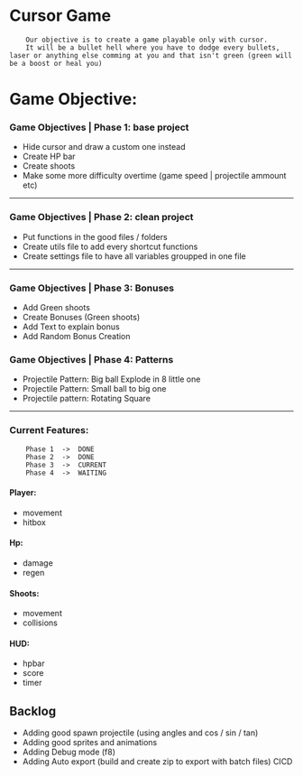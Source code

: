 # Cursor Game


        Our objective is to create a game playable only with cursor.
        It will be a bullet hell where you have to dodge every bullets, laser or anything else comming at you and that isn't green (green will be a boost or heal you)


# Game Objective:

### Game Objectives | Phase 1: base project
- Hide cursor and draw a custom one instead
- Create HP bar
- Create shoots
- Make some more difficulty overtime (game speed | projectile ammount etc)

---

### Game Objectives | Phase 2: clean project
- Put functions in the good files / folders
- Create utils file to add every shortcut functions
- Create settings file to have all variables groupped in one file

---

### Game Objectives | Phase 3: Bonuses

- Add Green shoots
- Create Bonuses (Green shoots)
- Add Text to explain bonus
- Add Random Bonus Creation

### Game Objectives | Phase 4: Patterns

- Projectile Pattern: Big ball Explode in 8 little one
- Projectile Pattern: Small ball to big one
- Projectile pattern: Rotating Square

---

### Current Features:

        Phase 1  ->  DONE
        Phase 2  ->  DONE
        Phase 3  ->  CURRENT
        Phase 4  ->  WAITING

#### Player:
- movement
- hitbox

#### Hp:
- damage 
- regen

#### Shoots:
- movement 
- collisions

#### HUD: 
- hpbar
- score
- timer

## Backlog
- Adding good spawn projectile (using angles and cos / sin / tan)
- Adding good sprites and animations
- Adding Debug mode (f8)
- Adding Auto export (build and create zip to export with batch files) CICD
